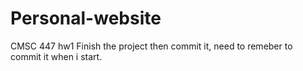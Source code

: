 # Personal-website
CMSC 447 hw1 
Finish the project then commit it, need to remeber to commit it when i start.
